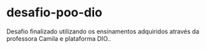 # desafio-poo-dio
Desafio finalizado utilizando os ensinamentos adquiridos através da professora Camila e plataforma DIO..
